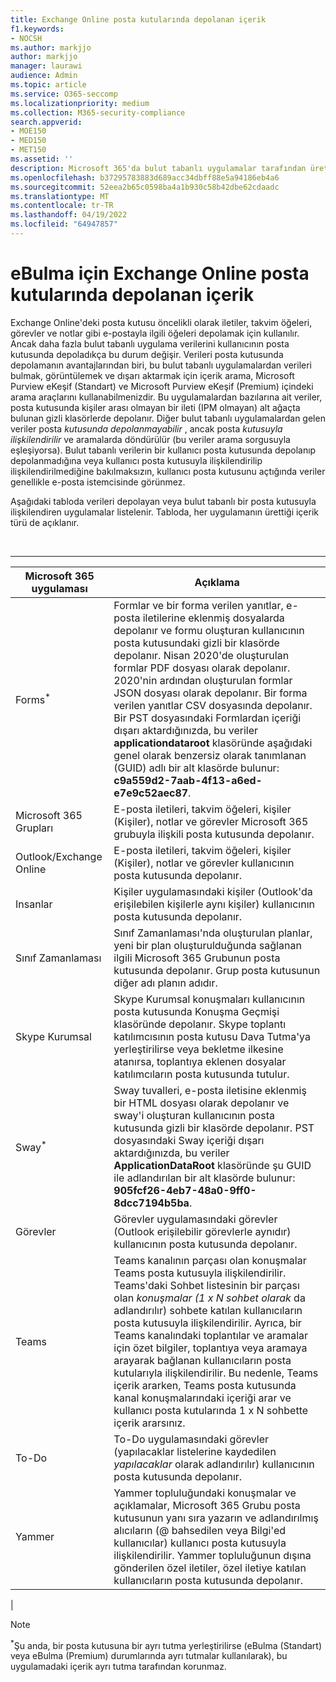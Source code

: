 ```yaml
---
title: Exchange Online posta kutularında depolanan içerik
f1.keywords:
- NOCSH
ms.author: markjjo
author: markjjo
manager: laurawi
audience: Admin
ms.topic: article
ms.service: O365-seccomp
ms.localizationpriority: medium
ms.collection: M365-security-compliance
search.appverid:
- MOE150
- MED150
- MET150
ms.assetid: ''
description: Microsoft 365'da bulut tabanlı uygulamalar tarafından üretilen içerik, kullanıcının Exchange Online posta kutusuyla depolanır veya ilişkilendirilir. Bu içerik Microsoft eBulma araçları kullanılarak aranabilir.
ms.openlocfilehash: b37295783883d689acc34dbff88e5a94186eb4a6
ms.sourcegitcommit: 52eea2b65c0598ba4a1b930c58b42dbe62cdaadc
ms.translationtype: MT
ms.contentlocale: tr-TR
ms.lasthandoff: 04/19/2022
ms.locfileid: "64947857"
---
```

# <a name="content-stored-in-exchange-online-mailboxes-for-ediscovery"></a>eBulma için Exchange Online posta kutularında depolanan içerik

Exchange Online'deki posta kutusu öncelikli olarak iletiler, takvim öğeleri, görevler ve notlar gibi e-postayla ilgili öğeleri depolamak için kullanılır. Ancak daha fazla bulut tabanlı uygulama verilerini kullanıcının posta kutusunda depoladıkça bu durum değişir. Verileri posta kutusunda depolamanın avantajlarından biri, bu bulut tabanlı uygulamalardan verileri bulmak, görüntülemek ve dışarı aktarmak için içerik arama, Microsoft Purview eKeşif (Standart) ve Microsoft Purview eKeşif (Premium) içindeki arama araçlarını kullanabilmenizdir. Bu uygulamalardan bazılarına ait veriler, posta kutusunda kişiler arası olmayan bir ileti (IPM olmayan) alt ağaçta bulunan gizli klasörlerde depolanır. Diğer bulut tabanlı uygulamalardan gelen veriler posta _kutusunda depolanmayabilir_ , ancak posta _kutusuyla ilişkilendirilir_ ve aramalarda döndürülür (bu veriler arama sorgusuyla eşleşiyorsa). Bulut tabanlı verilerin bir kullanıcı posta kutusunda depolanıp depolanmadığına veya kullanıcı posta kutusuyla ilişkilendirilip ilişkilendirilmediğine bakılmaksızın, kullanıcı posta kutusunu açtığında veriler genellikle e-posta istemcisinde görünmez.

Aşağıdaki tabloda verileri depolayan veya bulut tabanlı bir posta kutusuyla ilişkilendiren uygulamalar listelenir. Tabloda, her uygulamanın ürettiği içerik türü de açıklanır.

<br>

****

|Microsoft 365 uygulaması|Açıklama|
|---|---|
|Forms<sup>*</sup>|Formlar ve bir forma verilen yanıtlar, e-posta iletilerine eklenmiş dosyalarda depolanır ve formu oluşturan kullanıcının posta kutusundaki gizli bir klasörde depolanır. Nisan 2020'de oluşturulan formlar PDF dosyası olarak depolanır. 2020'nin ardından oluşturulan formlar JSON dosyası olarak depolanır. Bir forma verilen yanıtlar CSV dosyasında depolanır. Bir PST dosyasındaki Formlardan içeriği dışarı aktardığınızda, bu veriler **applicationdataroot** klasöründe aşağıdaki genel olarak benzersiz olarak tanımlanan (GUID) adlı bir alt klasörde bulunur: **c9a559d2-7aab-4f13-a6ed-e7e9c52aec87**.|
|Microsoft 365 Grupları|E-posta iletileri, takvim öğeleri, kişiler (Kişiler), notlar ve görevler Microsoft 365 grubuyla ilişkili posta kutusunda depolanır.|
|Outlook/Exchange Online|E-posta iletileri, takvim öğeleri, kişiler (Kişiler), notlar ve görevler kullanıcının posta kutusunda depolanır.|
|Insanlar|Kişiler uygulamasındaki kişiler (Outlook'da erişilebilen kişilerle aynı kişiler) kullanıcının posta kutusunda depolanır.|
|Sınıf Zamanlaması|Sınıf Zamanlaması'nda oluşturulan planlar, yeni bir plan oluşturulduğunda sağlanan ilgili Microsoft 365 Grubunun posta kutusunda depolanır. Grup posta kutusunun diğer adı planın adıdır.|
|Skype Kurumsal|Skype Kurumsal konuşmaları kullanıcının posta kutusunda Konuşma Geçmişi klasöründe depolanır. Skype toplantı katılımcısının posta kutusu Dava Tutma'ya yerleştirilirse veya bekletme ilkesine atanırsa, toplantıya eklenen dosyalar katılımcıların posta kutusunda tutulur.|
|Sway<sup>*</sup>|Sway tuvalleri, e-posta iletisine eklenmiş bir HTML dosyası olarak depolanır ve sway'i oluşturan kullanıcının posta kutusunda gizli bir klasörde depolanır. PST dosyasındaki Sway içeriği dışarı aktardığınızda, bu veriler **ApplicationDataRoot** klasöründe şu GUID ile adlandırılan bir alt klasörde bulunur: **905fcf26-4eb7-48a0-9ff0-8dcc7194b5ba**.|
|Görevler|Görevler uygulamasındaki görevler (Outlook erişilebilir görevlerle aynıdır) kullanıcının posta kutusunda depolanır.|
|Teams|Teams kanalının parçası olan konuşmalar Teams posta kutusuyla ilişkilendirilir. Teams'daki Sohbet listesinin bir parçası olan *konuşmalar (1 x N sohbet olarak* da adlandırılır) sohbete katılan kullanıcıların posta kutusuyla ilişkilendirilir. Ayrıca, bir Teams kanalındaki toplantılar ve aramalar için özet bilgiler, toplantıya veya aramaya arayarak bağlanan kullanıcıların posta kutularıyla ilişkilendirilir. Bu nedenle, Teams içerik ararken, Teams posta kutusunda kanal konuşmalarındaki içeriği arar ve kullanıcı posta kutularında 1 x N sohbette içerik ararsınız.|
|To-Do|To-Do uygulamasındaki görevler (yapılacaklar listelerine kaydedilen *yapılacaklar* olarak adlandırılır) kullanıcının posta kutusunda depolanır.|
|Yammer|Yammer topluluğundaki konuşmalar ve açıklamalar, Microsoft 365 Grubu posta kutusunun yanı sıra yazarın ve adlandırılmış alıcıların (@ bahsedilen veya Bilgi'ed kullanıcılar) kullanıcı posta kutusuyla ilişkilendirilir. Yammer topluluğunun dışına gönderilen özel iletiler, özel iletiye katılan kullanıcıların posta kutusunda depolanır.|
|

> [!NOTE]
> <sup>*</sup>Şu anda, bir posta kutusuna bir ayrı tutma yerleştirilirse (eBulma (Standart) veya eBulma (Premium) durumlarında ayrı tutmalar kullanılarak), bu uygulamadaki içerik ayrı tutma tarafından korunmaz.
